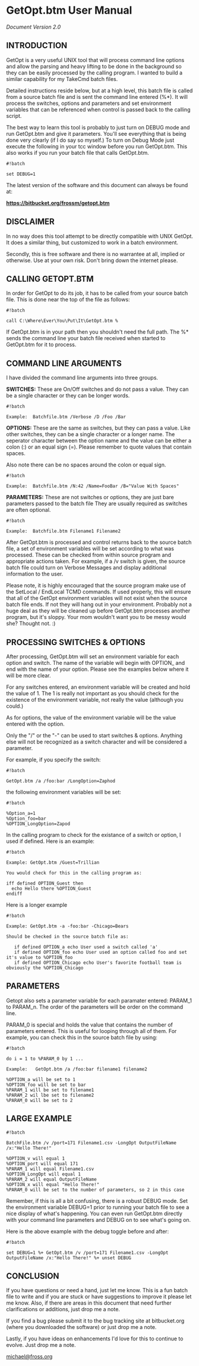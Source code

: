 # GetOpt.btm User Manual #
*Document Version 2.0*


## INTRODUCTION  ##
GetOpt is a very useful UNIX tool that will process command line options and allow the parsing and heavy lifting to be done in the background so they can be easily processed by the calling program.  I wanted to build a similar capability for my TakeCmd batch files.  

Detailed instructions reside below, but at a high level, this batch file is called from a source batch file and is sent the command line entered (%*).  It will process the switches, options and parameters and set environment variables that can be referenced when control is passed back to the calling script.

The best way to learn this tool is probably to just turn on DEBUG mode and run GetOpt.btm and give it parameters.  You'll see everything that is being done very clearly (if I do say so myself.)  To turn on Debug Mode just execute the following in your tcc window before you run GetOpt.btm.  This also works if you run your batch file that calls GetOpt.btm.


```
#!batch

set DEBUG=1 
```

The latest version of the software and this document can always be found at:  

**https://bitbucket.org/frossm/getopt.btm**


## DISCLAIMER ##
In no way does this tool attempt to be directly compatible with UNIX GetOpt.  It does a similar thing, but customized to work in a batch environment.

Secondly, this is free software and there is no warrantee at all, implied or otherwise.  Use at your own risk.  Don't bring down the internet please.


## CALLING GETOPT.BTM ##
In order for GetOpt to do its job, it has to be called from your source batch file.  This is done near the top of the file as follows:

```
#!batch

call C:\Where\Ever\You\Put\It\GetOpt.btm %
```

If GetOpt.btm is in your path then you shouldn't need the full path.  The %* sends the command line your batch file received when started to GetOpt.btm for it to process.


## COMMAND LINE ARGUMENTS ##
I have divided the command line arguments into three groups.

   **SWITCHES:** These are On/Off switches and do not pass a value.  They can be a single character or they can be longer words.


```
#!batch

Example:  Batchfile.btm /Verbose /D /Foo /Bar
```

   **OPTIONS:** These are the same as switches, but they can pass a value.  Like other switches, they can be a single character or a longer name.  The seperator character between the option name and the value can be either a colon (:) or an equal sign (=).  Please remember to quote values that contain spaces.

Also note there can be no spaces around the colon or equal sign.
	

```
#!batch

Example:  Batchfile.btm /N:42 /Name=FooBar /B="Value With Spaces"
```

   **PARAMETERS:** These are not switches or options, they are just bare parameters passed to the batch file  They are usually required as switches are often optional.


```
#!batch

Example:  Batchfile.btm Filename1 Filename2
```

After GetOpt.btm is processed and control returns back to the source batch file, a set of environment variables will be set according to what was processed.  These can be checked from within source program and appropriate actions taken.  For example, if a /v switch is given, the source batch file could turn on Verbose Messages and display additional information to the user.

Please note, it is highly encouraged that the source program make use of the SetLocal / EndLocal TCMD commands.  If used properly, this will ensure that all of the GetOpt environment variables will not exist when the source batch file ends.  If not they will hang out in your environment.  Probably not a huge deal as they will be cleaned up before GetOpt.btm processes another program, but it's sloppy.  Your mom wouldn't want you to be messy would she?  Thought not. :)


## PROCESSING SWITCHES & OPTIONS ##
After processing, GetOpt.btm will set an environment variable for each option and switch.  The name of the variable will begin with OPTION_ and end with the name of your option.    Please see the examples below where it will be more clear.

For any switches entered, an environment variable will be created and hold the value of 1.  The 1 is really not important as you should check for the existence of the environment variable, not really the value (although you could.)

As for options, the value of the environment variable will be the value entered with the option.

Only the "/" or the "-" can be used to start switches & options.  Anything else will not be recognized as a switch character and will be considered a parameter.

For example, if you specify the switch:

```
#!batch

GetOpt.btm /a /foo:bar /LongOption=Zaphod
```

the following environment variables will be set:


```
#!batch

%Option_a=1
%Option_foo=bar
%OPTION_LongOption=Zapod

```
In the calling program to check for the existance of a switch or option, I used if defined.  Here is an example:

```
#!batch

Example: GetOpt.btm /Guest=Trillian

You would check for this in the calling program as:

iff defined OPTION_Guest then
  echo Hello there %OPTION_Guest
endiff

```
Here is a longer example
```
#!batch

Example: GetOpt.btm -a -foo:bar -Chicago=Bears

Should be checked in the source batch file as:

   if defined OPTION_a echo User used a switch called 'a'
   if defined OPTION_foo echo User used an option called foo and set it's value to %OPTION_foo
   if defined OPTION_Chicago echo User's favorite football team is obviously the %OPTION_Chicago

```


## PARAMETERS ##
Getopt also sets a parameter variable for each paramater entered: PARAM_1 to PARAM_n.  The order of the parameters will be order on the command line.

PARAM_0 is special and holds the value that contains the number of parameters entered.  This is useful for looping through all of them.  For example, you can check this in the source batch file by using:

```
#!batch

do i = 1 to %PARAM_0 by 1 ...

Example:   GetOpt.btm /a /foo:bar filename1 filename2

%OPTION_a will be set to 1
%OPTION_foo will be set to bar
%PARAM_1 will be set to filename1
%PARAM_2 wil lbe set to filename2
%PARAM_0 will be set to 2
```

## LARGE EXAMPLE ##

```
#!batch

BatchFile.btm /v /port=171 Filename1.csv -LongOpt OutputFileName /x:"Hello There!"
      
%OPTION_v will equal 1
%OPTION_port will equal 171
%PARAM_1 will equal Filename1.csv
%OPTION_LongOpt will equal 1
%PARAM_2 will equal OutputFileName
%OPTION_x will equal "Hello There!"
%PARAM_0 will be set to the number of parameters, so 2 in this case

```

	  
Remember, if this is all a bit confusing, there is a robust DEBUG mode.  Set the environment variable DEBUG=1 prior to running your batch file to see a nice display of what's happening.  You can even run GetOpt.btm directly with your command line parameters and DEBUG on to see what's going on.  

Here is the above example with the debug toggle before and after:


```
#!batch

set DEBUG=1 %+ GetOpt.btm /v /port=171 Filename1.csv -LongOpt OutputFileName /x:"Hello There!" %+ unset DEBUG

```

## CONCLUSION ##
If you have questions or need a hand, just let me know.  This is a fun batch file to write and if you are stuck or have suggestions to improve it please let me know.  Also, if there are areas in this document that need further clarifications or additions, just drop me a note.

If you find a bug please submit it to the bug tracking site at bitbucket.org (where you downloaded the software) or just drop me a note.

Lastly, if you have ideas on enhancements I'd love for this to continue to evolve.  Just drop me a note.

michael@fross.org
